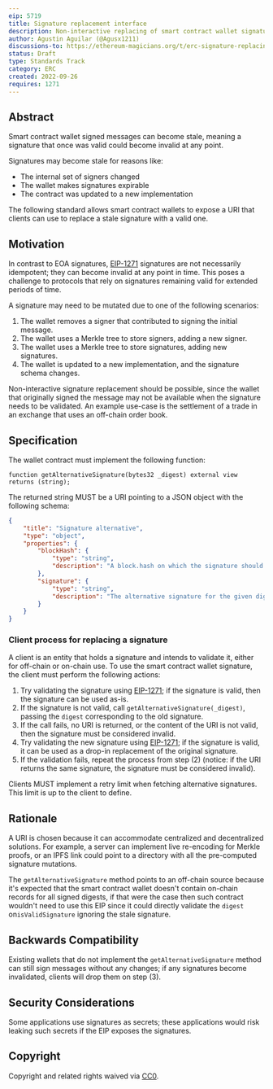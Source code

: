 ```yaml
---
eip: 5719
title: Signature replacement interface
description: Non-interactive replacing of smart contract wallet signatures that became stale due to configuration changes.
author: Agustin Aguilar (@Agusx1211)
discussions-to: https://ethereum-magicians.org/t/erc-signature-replacing-for-smart-contract-wallets/11059
status: Draft
type: Standards Track
category: ERC
created: 2022-09-26
requires: 1271
---
```


## Abstract

Smart contract wallet signed messages can become stale, meaning a signature that once was valid could become invalid at any point.

Signatures may become stale for reasons like:
* The internal set of signers changed
* The wallet makes signatures expirable
* The contract was updated to a new implementation

The following standard allows smart contract wallets to expose a URI that clients can use to replace a stale signature with a valid one.

## Motivation

In contrast to EOA signatures, [EIP-1271](./eip-1271.md) signatures are not necessarily idempotent; they can become invalid at any point in time. This poses a challenge to protocols that rely on signatures remaining valid for extended periods of time.

A signature may need to be mutated due to one of the following scenarios:

1. The wallet removes a signer that contributed to signing the initial message.
2. The wallet uses a Merkle tree to store signers, adding a new signer.
3. The wallet uses a Merkle tree to store signatures, adding new signatures.
4. The wallet is updated to a new implementation, and the signature schema changes.

Non-interactive signature replacement should be possible, since the wallet that originally signed the message may not be available when the signature needs to be validated. An example use-case is the settlement of a trade in an exchange that uses an off-chain order book.

## Specification

The wallet contract must implement the following function:

```solidity
function getAlternativeSignature(bytes32 _digest) external view returns (string);
```

The returned string MUST be a URI pointing to a JSON object with the following schema:

```json
{
    "title": "Signature alternative",
    "type": "object",
    "properties": {
        "blockHash": {
            "type": "string",
            "description": "A block.hash on which the signature should be valid."
        },
        "signature": {
            "type": "string",
            "description": "The alternative signature for the given digest."
        }
    }
}
```

### Client process for replacing a signature

A client is an entity that holds a signature and intends to validate it, either for off-chain or on-chain use. To use the smart contract wallet signature, the client must perform the following actions:

1) Try validating the signature using [EIP-1271](./eip-1271.md); if the signature is valid, then the signature can be used as-is.
2) If the signature is not valid, call `getAlternativeSignature(_digest)`, passing the `digest` corresponding to the old signature.
3) If the call fails, no URI is returned, or the content of the URI is not valid, then the signature must be considered invalid.
4) Try validating the new signature using [EIP-1271](./eip-1271.md); if the signature is valid, it can be used as a drop-in replacement of the original signature.
5) If the validation fails, repeat the process from step (2) (notice: if the URI returns the same signature, the signature must be considered invalid).

Clients MUST implement a retry limit when fetching alternative signatures. This limit is up to the client to define.

## Rationale

A URI is chosen because it can accommodate centralized and decentralized solutions. For example, a server can implement live re-encoding for Merkle proofs, or an IPFS link could point to a directory with all the pre-computed signature mutations.

The `getAlternativeSignature` method points to an off-chain source because it's expected that the smart contract wallet doesn't contain on-chain records for all signed digests, if that were the case then such contract wouldn't need to use this EIP since it could directly validate the `digest` on`isValidSignature` ignoring the stale signature.

## Backwards Compatibility

Existing wallets that do not implement the `getAlternativeSignature` method can still sign messages without any changes; if any signatures become invalidated, clients will drop them on step (3).

## Security Considerations

Some applications use signatures as secrets; these applications would risk leaking such secrets if the EIP exposes the signatures.

## Copyright

Copyright and related rights waived via [CC0](../LICENSE.md).
